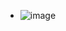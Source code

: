 
- ![image](https://user-images.githubusercontent.com/112492580/206830381-b9c88b2b-252b-4a48-a4c3-e9395b6019dc.png)
